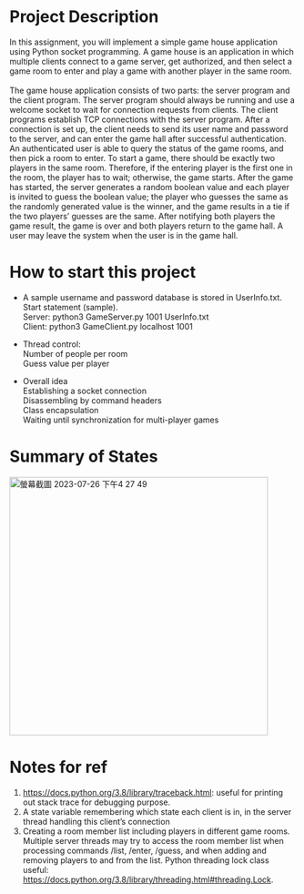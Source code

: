 # Project Description
In this assignment, you will implement a simple game house application using Python socket programming. A game house is an application in which multiple clients connect to a game server, get authorized, and then select a game room to enter and play a game with another player in the same room.</br></br>
The game house application consists of two parts: the server program and the client program. The server program should always be running and use a welcome socket to wait for connection requests from clients. The client programs establish TCP connections with the server program. After a connection is set up, the client needs to send its user name and password to the server, and can enter the game hall after successful authentication. An authenticated user is able to query the status of the game rooms, and then pick a room to enter. To start a game, there should be exactly two players in the same room. Therefore, if the entering player is the first one in the room, the player has to wait; otherwise, the game starts. After the game has started, the server generates a random boolean value and each player is invited to guess the boolean value; the player who guesses the same as the randomly generated value is the winner, and the game results in a tie if the two players’ guesses are the same. After notifying both players the game result, the game is over and both players return to the game hall. A user may leave the system when the user is in the game hall.

# How to start this project
- A sample username and password database is stored in UserInfo.txt.
  </br> Start statement (sample).
  </br> Server: python3 GameServer.py 1001 UserInfo.txt
  </br> Client: python3 GameClient.py localhost 1001

- Thread control:
  </br> Number of people per room
  </br> Guess value per player

- Overall idea
  </br> Establishing a socket connection
  </br> Disassembling by command headers
  </br> Class encapsulation
  </br> Waiting until synchronization for multi-player games

# Summary of States
<img width="454" alt="螢幕截圖 2023-07-26 下午4 27 49" src="https://github.com/Jiang-Feiyu/Python_socket_programming/assets/78698927/1e9b7dfa-f42a-40f6-a730-5d32d64358d8">

# Notes for ref
1. https://docs.python.org/3.8/library/traceback.html: useful for printing out stack trace for debugging purpose.
2. A state variable remembering which state each client is in, in the server thread handling this client’s connection
3. Creating a room member list including players in different game rooms. Multiple server threads may try to access the room member list when processing commands /list, /enter, /guess, and when adding and removing players to and from the list. Python threading lock class useful: https://docs.python.org/3.8/library/threading.html#threading.Lock.
